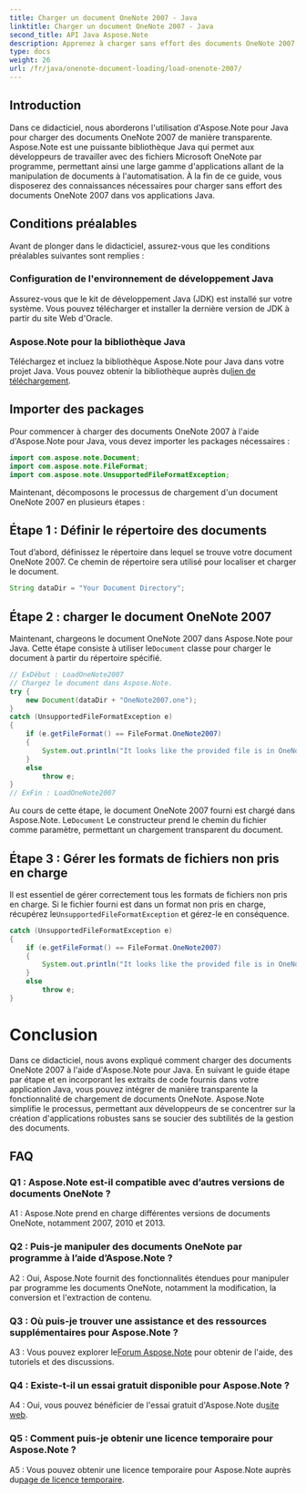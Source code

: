 ```yaml
---
title: Charger un document OneNote 2007 - Java
linktitle: Charger un document OneNote 2007 - Java
second_title: API Java Aspose.Note
description: Apprenez à charger sans effort des documents OneNote 2007 en Java à l'aide d'Aspose.Note. Élevez les capacités de votre application Java avec les fonctionnalités robustes d'Aspose.Note.
type: docs
weight: 26
url: /fr/java/onenote-document-loading/load-onenote-2007/
---
```

## Introduction

Dans ce didacticiel, nous aborderons l'utilisation d'Aspose.Note pour Java pour charger des documents OneNote 2007 de manière transparente. Aspose.Note est une puissante bibliothèque Java qui permet aux développeurs de travailler avec des fichiers Microsoft OneNote par programme, permettant ainsi une large gamme d'applications allant de la manipulation de documents à l'automatisation. À la fin de ce guide, vous disposerez des connaissances nécessaires pour charger sans effort des documents OneNote 2007 dans vos applications Java.

## Conditions préalables

Avant de plonger dans le didacticiel, assurez-vous que les conditions préalables suivantes sont remplies :

### Configuration de l'environnement de développement Java

Assurez-vous que le kit de développement Java (JDK) est installé sur votre système. Vous pouvez télécharger et installer la dernière version de JDK à partir du site Web d'Oracle.

### Aspose.Note pour la bibliothèque Java

 Téléchargez et incluez la bibliothèque Aspose.Note pour Java dans votre projet Java. Vous pouvez obtenir la bibliothèque auprès du[lien de téléchargement](https://releases.aspose.com/note/java/).

## Importer des packages

Pour commencer à charger des documents OneNote 2007 à l'aide d'Aspose.Note pour Java, vous devez importer les packages nécessaires :

```java
import com.aspose.note.Document;
import com.aspose.note.FileFormat;
import com.aspose.note.UnsupportedFileFormatException;
```

Maintenant, décomposons le processus de chargement d'un document OneNote 2007 en plusieurs étapes :

## Étape 1 : Définir le répertoire des documents

Tout d’abord, définissez le répertoire dans lequel se trouve votre document OneNote 2007. Ce chemin de répertoire sera utilisé pour localiser et charger le document.

```java
String dataDir = "Your Document Directory";
```

## Étape 2 : charger le document OneNote 2007

 Maintenant, chargeons le document OneNote 2007 dans Aspose.Note pour Java. Cette étape consiste à utiliser le`Document` classe pour charger le document à partir du répertoire spécifié.

```java
// ExDébut : LoadOneNote2007
// Chargez le document dans Aspose.Note.
try {
    new Document(dataDir + "OneNote2007.one");
}
catch (UnsupportedFileFormatException e)
{
    if (e.getFileFormat() == FileFormat.OneNote2007)
    {
        System.out.println("It looks like the provided file is in OneNote 2007 format that is not supported.");
    }
    else
        throw e;
}
// ExFin : LoadOneNote2007
```

Au cours de cette étape, le document OneNote 2007 fourni est chargé dans Aspose.Note. Le`Document` Le constructeur prend le chemin du fichier comme paramètre, permettant un chargement transparent du document.

## Étape 3 : Gérer les formats de fichiers non pris en charge

 Il est essentiel de gérer correctement tous les formats de fichiers non pris en charge. Si le fichier fourni est dans un format non pris en charge, récupérez le`UnsupportedFileFormatException` et gérez-le en conséquence.

```java
catch (UnsupportedFileFormatException e)
{
    if (e.getFileFormat() == FileFormat.OneNote2007)
    {
        System.out.println("It looks like the provided file is in OneNote 2007 format that is not supported.");
    }
    else
        throw e;
}
```

# Conclusion

Dans ce didacticiel, nous avons expliqué comment charger des documents OneNote 2007 à l'aide d'Aspose.Note pour Java. En suivant le guide étape par étape et en incorporant les extraits de code fournis dans votre application Java, vous pouvez intégrer de manière transparente la fonctionnalité de chargement de documents OneNote. Aspose.Note simplifie le processus, permettant aux développeurs de se concentrer sur la création d'applications robustes sans se soucier des subtilités de la gestion des documents.

## FAQ

### Q1 : Aspose.Note est-il compatible avec d’autres versions de documents OneNote ?

A1 : Aspose.Note prend en charge différentes versions de documents OneNote, notamment 2007, 2010 et 2013.

### Q2 : Puis-je manipuler des documents OneNote par programme à l’aide d’Aspose.Note ?

A2 : Oui, Aspose.Note fournit des fonctionnalités étendues pour manipuler par programme les documents OneNote, notamment la modification, la conversion et l'extraction de contenu.

### Q3 : Où puis-je trouver une assistance et des ressources supplémentaires pour Aspose.Note ?

 A3 : Vous pouvez explorer le[Forum Aspose.Note](https://forum.aspose.com/c/note/28) pour obtenir de l'aide, des tutoriels et des discussions.

### Q4 : Existe-t-il un essai gratuit disponible pour Aspose.Note ?

 A4 : Oui, vous pouvez bénéficier de l'essai gratuit d'Aspose.Note du[site web](https://releases.aspose.com/).

### Q5 : Comment puis-je obtenir une licence temporaire pour Aspose.Note ?

 A5 : Vous pouvez obtenir une licence temporaire pour Aspose.Note auprès du[page de licence temporaire](https://purchase.aspose.com/temporary-license/).
